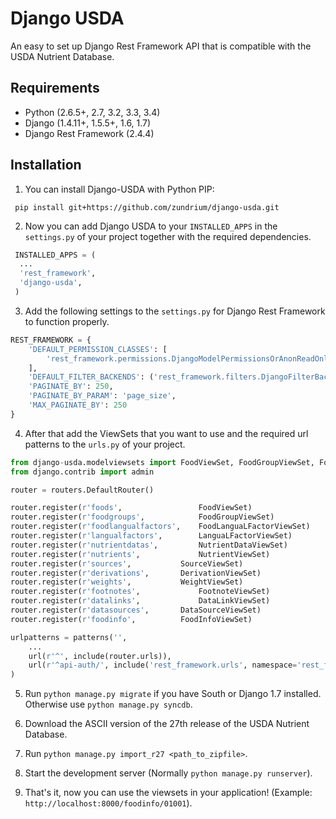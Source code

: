# Django USDA

An easy to set up Django Rest Framework API that is compatible with the USDA Nutrient Database.

## Requirements
- Python (2.6.5+, 2.7, 3.2, 3.3, 3.4)
- Django (1.4.11+, 1.5.5+, 1.6, 1.7)
- Django Rest Framework (2.4.4)

## Installation
1. You can install Django-USDA with Python PIP:

  ```
   pip install git+https://github.com/zundrium/django-usda.git
  ```
  
2. Now you can add Django USDA to your `INSTALLED_APPS` in the `settings.py` of your project together with the required dependencies.

  ```python
   INSTALLED_APPS = (
    ...
    'rest_framework',
    'django-usda',
   )
  ```

3. Add the following settings to the `settings.py` for Django Rest Framework to function properly.

  ```python
  REST_FRAMEWORK = {
      'DEFAULT_PERMISSION_CLASSES': [
          'rest_framework.permissions.DjangoModelPermissionsOrAnonReadOnly'
      ],
      'DEFAULT_FILTER_BACKENDS': ('rest_framework.filters.DjangoFilterBackend',),
      'PAGINATE_BY': 250,
      'PAGINATE_BY_PARAM': 'page_size',
      'MAX_PAGINATE_BY': 250
  }
  ```

4. After that add the ViewSets that you want to use and the required url patterns to the `urls.py` of your project.

  ```python
  from django-usda.modelviewsets import FoodViewSet, FoodGroupViewSet, FoodLanguaLFactorViewSet, LanguaLFactorViewSet, NutrientDataViewSet, NutrientViewSet, SourceViewSet, DerivationViewSet, WeightViewSet, FootnoteViewSet, DataLinkViewSet, DataSourceViewSet, FoodInfoViewSet
  from django.contrib import admin
  
  router = routers.DefaultRouter()
  
  router.register(r'foods', 				FoodViewSet)
  router.register(r'foodgroups', 			FoodGroupViewSet)
  router.register(r'foodlangualfactors', 	FoodLanguaLFactorViewSet)
  router.register(r'langualfactors', 		LanguaLFactorViewSet)
  router.register(r'nutrientdatas', 		NutrientDataViewSet)
  router.register(r'nutrients', 			NutrientViewSet)
  router.register(r'sources', 			SourceViewSet)
  router.register(r'derivations', 		DerivationViewSet)
  router.register(r'weights', 			WeightViewSet)
  router.register(r'footnotes', 			FootnoteViewSet)
  router.register(r'datalinks', 			DataLinkViewSet)
  router.register(r'datasources', 		DataSourceViewSet)
  router.register(r'foodinfo', 			FoodInfoViewSet)
  
  urlpatterns = patterns('',
      ...
      url(r'^', include(router.urls)),
      url(r'^api-auth/', include('rest_framework.urls', namespace='rest_framework')),
  )
  ```

5. Run `python manage.py migrate` if you have South or Django 1.7 installed. Otherwise use `python manage.py syncdb`.

6. Download the ASCII version of the 27th release of the USDA Nutrient Database.

7. Run `python manage.py import_r27 <path_to_zipfile>`.

8. Start the development server (Normally `python manage.py runserver`).

9. That's it, now you can use the viewsets in your application! (Example: `http://localhost:8000/foodinfo/01001`).
